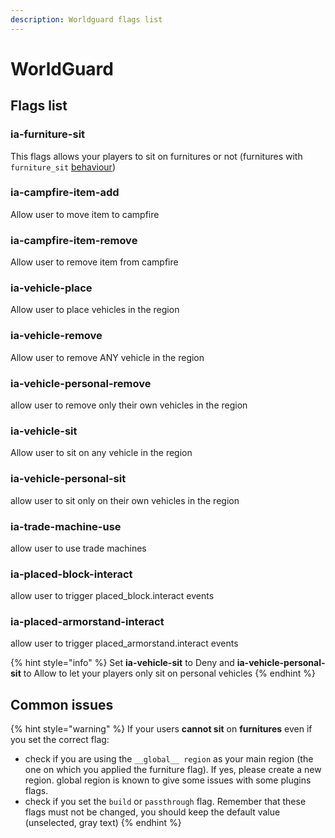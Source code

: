 ```yaml
---
description: Worldguard flags list
---
```


# WorldGuard

## Flags list

### ia-furniture-sit

This flags allows your players to sit on furnitures or not \(furnitures with `furniture_sit` [behaviour](../../plugin-usage/adding-content/advanced/item-properties/behaviours.md)\)

### ia-campfire-item-add

Allow user to move item to campfire

### ia-campfire-item-remove

Allow user to remove item from campfire

### ia-vehicle-place

Allow user to place vehicles in the region

### ia-vehicle-remove

Allow user to remove ANY vehicle in the region

### ia-vehicle-personal-remove

allow user to remove only their own vehicles in the region

### ia-vehicle-sit

Allow user to sit on any vehicle in the region

### ia-vehicle-personal-sit

allow user to sit only on their own vehicles in the region

### ia-trade-machine-use

allow user to use trade machines

### ia-placed-block-interact

allow user to trigger placed\_block.interact events

### ia-placed-armorstand-interact

allow user to trigger placed\_armorstand.interact events

{% hint style="info" %}
Set **ia-vehicle-sit** to Deny and **ia-vehicle-personal-sit** to Allow to let your players only sit on personal vehicles
{% endhint %}

## Common issues

{% hint style="warning" %}
If your users **cannot sit** on **furnitures** even if you set the correct flag:

* check if you are using the `__global__ region` as your main region \(the one on which you applied the furniture flag\). If yes, please create a new region. global region is known to give some issues with some plugins flags.
* check if you set the `build` or `passthrough` flag.  Remember that these flags must not be changed, you should keep the default value \(unselected, gray text\)
{% endhint %}

